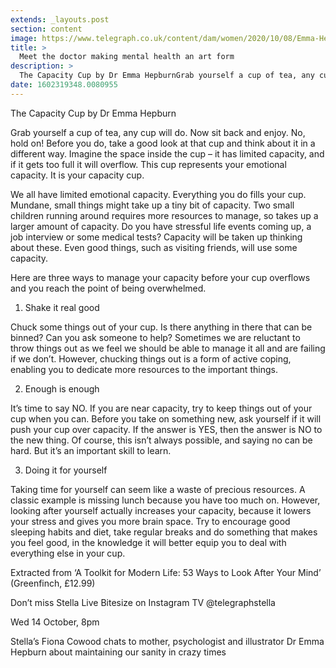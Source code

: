 ```yaml
--- 
extends: _layouts.post 
section: content 
image: https://www.telegraph.co.uk/content/dam/women/2020/10/08/Emma-Hepburn_trans_NvBQzQNjv4Bq_yHCl97T-pmmS890d_-lMLtxdBl9KTPoC6X976yDQUI.jpg?impolicy=logo-overlay 
title: > 
  Meet the doctor making mental health an art form 
description: > 
  The Capacity Cup by Dr Emma HepburnGrab yourself a cup of tea, any cup will do.It is your capacity cup.Here are three ways to manage your capacity before your cup overflows and you reach the point of being overwhelmed.However, chucking things out is a form of active coping, enabling you to dedicate more resources to the important things.If you are near capacity, try to keep things out of your cup when you can. 
date: 1602319348.0080955 
--- 
```

The Capacity Cup by Dr Emma Hepburn

Grab yourself a cup of tea, any cup will do. Now sit back and enjoy. No, hold on! Before you do, take a good look at that cup and think about it in a different way. Imagine the space inside the cup – it has limited capacity, and if it gets too full it will overflow. This cup represents your emotional capacity. It is your capacity cup.

We all have limited emotional capacity. Everything you do fills your cup. Mundane, small things might take up a tiny bit of capacity. Two small children running around requires more resources to manage, so takes up a larger amount of capacity. Do you have stressful life events coming up, a job interview or some medical tests? Capacity will be taken up thinking about these. Even good things, such as visiting friends, will use some capacity.

Here are three ways to manage your capacity before your cup overflows and you reach the point of being overwhelmed.

1. Shake it real good

Chuck some things out of your cup. Is there anything in there that can be binned? Can you ask someone to help? Sometimes we are reluctant to throw things out as we feel we should be able to manage it all and are failing if we don’t. However, chucking things out is a form of active coping, enabling you to dedicate more resources to the important things.

2. Enough is enough

It’s time to say NO. If you are near capacity, try to keep things out of your cup when you can. Before you take on something new, ask yourself if it will push your cup over capacity. If the answer is YES, then the answer is NO to the new thing. Of course, this isn’t always possible, and saying no can be hard. But it’s an important skill to learn.

3. Doing it for yourself

Taking time for yourself can seem like a waste of precious resources. A classic example is missing lunch because you have too much on. However, looking after yourself actually increases your capacity, because it lowers your stress and gives you more brain space. Try to encourage good sleeping habits and diet, take regular breaks and do something that makes you feel good, in the knowledge it will better equip you to deal with everything else in your cup.

Extracted from ‘A Toolkit for Modern Life: 53 Ways to Look After Your Mind’ (Greenfinch, £12.99)

Don’t miss Stella Live Bitesize on Instagram TV @telegraphstella

Wed 14 October, 8pm

Stella’s Fiona Cowood chats to mother, psychologist and illustrator Dr Emma Hepburn about maintaining our sanity in crazy times